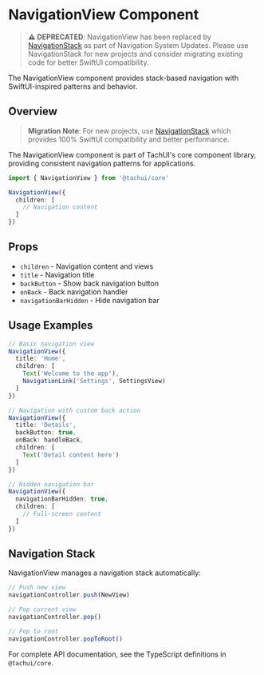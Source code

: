 # NavigationView Component

> **⚠️ DEPRECATED**: NavigationView has been replaced by [NavigationStack](/components/navigation-stack) as part of Navigation System Updates. Please use NavigationStack for new projects and consider migrating existing code for better SwiftUI compatibility.

The NavigationView component provides stack-based navigation with SwiftUI-inspired patterns and behavior.

## Overview

> **Migration Note**: For new projects, use [NavigationStack](/components/navigation-stack) which provides 100% SwiftUI compatibility and better performance.

The NavigationView component is part of TachUI's core component library, providing consistent navigation patterns for applications.

```typescript
import { NavigationView } from '@tachui/core'

NavigationView({
  children: [
    // Navigation content
  ]
})
```

## Props

- `children` - Navigation content and views
- `title` - Navigation title
- `backButton` - Show back navigation button
- `onBack` - Back navigation handler
- `navigationBarHidden` - Hide navigation bar

## Usage Examples

```typescript
// Basic navigation view
NavigationView({
  title: 'Home',
  children: [
    Text('Welcome to the app'),
    NavigationLink('Settings', SettingsView)
  ]
})

// Navigation with custom back action
NavigationView({
  title: 'Details',
  backButton: true,
  onBack: handleBack,
  children: [
    Text('Detail content here')
  ]
})

// Hidden navigation bar
NavigationView({
  navigationBarHidden: true,
  children: [
    // Full-screen content
  ]
})
```

## Navigation Stack

NavigationView manages a navigation stack automatically:

```typescript
// Push new view
navigationController.push(NewView)

// Pop current view
navigationController.pop()

// Pop to root
navigationController.popToRoot()
```

For complete API documentation, see the TypeScript definitions in `@tachui/core`.